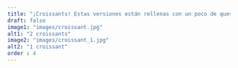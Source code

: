 ```yaml
---
title: "¡Croissants! Estas versiones están rellenas con un poco de queso y jamón. Nereyda cambió clases de jueves a domingo. El grupo de domingo es más pequeño y por lo tanto el maestro tiene más atención para todos."
draft: false
image1: "images/croissant.jpg"
alt1: "2 croissants"
image2: "images/croissant_1.jpg"
alt2: "1 croissant"
order : 4
---
```

